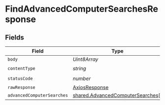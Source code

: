 # FindAdvancedComputerSearchesResponse


## Fields

| Field                                                                                | Type                                                                                 | Required                                                                             | Description                                                                          |
| ------------------------------------------------------------------------------------ | ------------------------------------------------------------------------------------ | ------------------------------------------------------------------------------------ | ------------------------------------------------------------------------------------ |
| `body`                                                                               | *Uint8Array*                                                                         | :heavy_minus_sign:                                                                   | N/A                                                                                  |
| `contentType`                                                                        | *string*                                                                             | :heavy_check_mark:                                                                   | N/A                                                                                  |
| `statusCode`                                                                         | *number*                                                                             | :heavy_check_mark:                                                                   | N/A                                                                                  |
| `rawResponse`                                                                        | [AxiosResponse](https://axios-http.com/docs/res_schema)                              | :heavy_minus_sign:                                                                   | N/A                                                                                  |
| `advancedComputerSearches`                                                           | [shared.AdvancedComputerSearches](../../models/shared/advancedcomputersearches.md)[] | :heavy_minus_sign:                                                                   | OK                                                                                   |